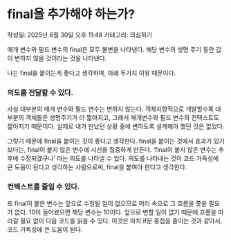 # final을 추가해야 하는가?

작성일: 2025년 6월 30일 오후 11:48
카테고리: 의심하기

매개 변수와 필드 변수의 final은 모두 불변을 나타낸다. 해당 변수의 생명 주기 동안 값이 변하지 않을 것이라는 것을 나타낸다.

나는 final을 붙이는게 좋다고 생각하며, 아래 두가지 이유 때문이다.

### 의도를 전달할 수 있다.

사실 대부분의 매개 변수와 필드 변수는 변하지 않는다. 객체지향적으로 개발할수록 대부분의 객체들은 생명주기가 더 짧아지고, 그래서 매개변수와 필드 변수의 컨텍스트도 짧아지기 때문이다. 실제로 내가 만났던 상황 중에 변하도록 설계해야 했던 것은 없었다.

그렇기 때문에 final을 붙이는 것이 좋다고 생각한다. final을 붙이는 것에서 효과가 있기 보다는, final이 붙지 않은 변수에 시선을 집중하게 만든다. ‘final이 붙지 않은 변수는 추후에 수정되겠구나’ 라는 의도를 나타낼 수 있다. 의도를 나타내는 것이 코드 가독성에 큰 도움이 된다고 생각하는 사람으로써, final을 붙여야 한다고 생각한다.

### 컨텍스트를 줄일 수 있다.

또 final이 붙은 변수는 앞으로 수정될 일이 없으므로 머리 속으로 그 흐름을 쫓을 필요가 없다. 10이 들어왔으면 해당 변수는 10이다. 앞으로 변할 일이 없기 때문에 흐름을 따라갈 필요 없이 다음 코드를 읽을 수 있다. 이것은 마치 if문 중첩을 줄이는 것과 같아서, 코드 가독성에 큰 도움이 된다.